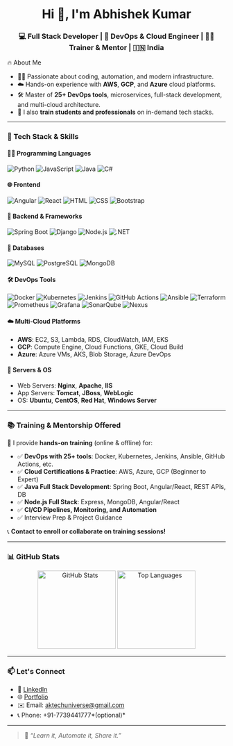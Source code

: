 <!--## Hi there 👋-->


<!--**aktechuniverse/aktechuniverse** is a ✨ _special_ ✨ repository because its `README.md` (this file) appears on your GitHub profile.-->

<h1 align="center">Hi 👋, I'm Abhishek Kumar</h1>
<h3 align="center">💻 Full Stack Developer | 🚀 DevOps & Cloud Engineer | 🧑‍🏫 Trainer & Mentor | 🇮🇳 India</h3>



🔥 About Me
- 👨‍💻 Passionate about coding, automation, and modern infrastructure.
- ☁️ Hands-on experience with **AWS**, **GCP**, and **Azure** cloud platforms.
- 🛠️ Master of **25+ DevOps tools**, microservices, full-stack development, and multi-cloud architecture.
- 🎯 I also **train students and professionals** on in-demand tech stacks.

---

### 🧠 Tech Stack & Skills

#### 👨‍💻 Programming Languages
![Python](https://img.shields.io/badge/-Python-3776AB?style=flat&logo=python&logoColor=white)
![JavaScript](https://img.shields.io/badge/-JavaScript-F7DF1E?style=flat&logo=javascript&logoColor=black)
![Java](https://img.shields.io/badge/-Java-007396?style=flat&logo=java&logoColor=white)
![C#](https://img.shields.io/badge/-C%23-239120?style=flat&logo=c-sharp&logoColor=white)

#### 🌐 Frontend
![Angular](https://img.shields.io/badge/-Angular-DD0031?style=flat&logo=angular&logoColor=white)
![React](https://img.shields.io/badge/-React-61DAFB?style=flat&logo=react&logoColor=black)
![HTML](https://img.shields.io/badge/-HTML5-E34F26?style=flat&logo=html5&logoColor=white)
![CSS](https://img.shields.io/badge/-CSS3-1572B6?style=flat&logo=css3&logoColor=white)
![Bootstrap](https://img.shields.io/badge/-Bootstrap-7952B3?style=flat&logo=bootstrap&logoColor=white)

#### 🧪 Backend & Frameworks
![Spring Boot](https://img.shields.io/badge/-SpringBoot-6DB33F?style=flat&logo=spring-boot&logoColor=white)
![Django](https://img.shields.io/badge/-Django-092E20?style=flat&logo=django&logoColor=white)
![Node.js](https://img.shields.io/badge/-Node.js-339933?style=flat&logo=node.js&logoColor=white)
![.NET](https://img.shields.io/badge/-.NET-512BD4?style=flat&logo=dotnet&logoColor=white)

#### 💾 Databases
![MySQL](https://img.shields.io/badge/-MySQL-4479A1?style=flat&logo=mysql&logoColor=white)
![PostgreSQL](https://img.shields.io/badge/-PostgreSQL-336791?style=flat&logo=postgresql&logoColor=white)
![MongoDB](https://img.shields.io/badge/-MongoDB-47A248?style=flat&logo=mongodb&logoColor=white)

#### 🛠️ DevOps Tools
![Docker](https://img.shields.io/badge/-Docker-2496ED?style=flat&logo=docker&logoColor=white)
![Kubernetes](https://img.shields.io/badge/-Kubernetes-326CE5?style=flat&logo=kubernetes&logoColor=white)
![Jenkins](https://img.shields.io/badge/-Jenkins-D24939?style=flat&logo=jenkins&logoColor=white)
![GitHub Actions](https://img.shields.io/badge/-GitHub%20Actions-2088FF?style=flat&logo=githubactions&logoColor=white)
![Ansible](https://img.shields.io/badge/-Ansible-EE0000?style=flat&logo=ansible&logoColor=white)
![Terraform](https://img.shields.io/badge/-Terraform-623CE4?style=flat&logo=terraform&logoColor=white)
![Prometheus](https://img.shields.io/badge/-Prometheus-E6522C?style=flat&logo=prometheus&logoColor=white)
![Grafana](https://img.shields.io/badge/-Grafana-F46800?style=flat&logo=grafana&logoColor=white)
![SonarQube](https://img.shields.io/badge/-SonarQube-4E9BCD?style=flat&logo=sonarqube&logoColor=white)
![Nexus](https://img.shields.io/badge/-Nexus-000000?style=flat&logo=sonatype&logoColor=white)

#### ☁️ Multi-Cloud Platforms
- **AWS**: EC2, S3, Lambda, RDS, CloudWatch, IAM, EKS
- **GCP**: Compute Engine, Cloud Functions, GKE, Cloud Build
- **Azure**: Azure VMs, AKS, Blob Storage, Azure DevOps

#### 🧩 Servers & OS
- Web Servers: **Nginx**, **Apache**, **IIS**
- App Servers: **Tomcat**, **JBoss**, **WebLogic**
- OS: **Ubuntu**, **CentOS**, **Red Hat**, **Windows Server**

---

### 📚 Training & Mentorship Offered
🚀 I provide **hands-on training** (online & offline) for:
- ✅ **DevOps with 25+ tools**: Docker, Kubernetes, Jenkins, Ansible, GitHub Actions, etc.
- ✅ **Cloud Certifications & Practice**: AWS, Azure, GCP (Beginner to Expert)
- ✅ **Java Full Stack Development**: Spring Boot, Angular/React, REST APIs, DB
- ✅ **Node.js Full Stack**: Express, MongoDB, Angular/React
- ✅ **CI/CD Pipelines, Monitoring, and Automation**
- ✅ Interview Prep & Project Guidance

📞 **Contact to enroll or collaborate on training sessions!**

---

### 📊 GitHub Stats
<p align="center">
  <img src="https://github-readme-stats.vercel.app/api?username=aktechuniverse&show_icons=true&theme=radical" alt="GitHub Stats" height="180" />
  <img src="https://github-readme-stats.vercel.app/api/top-langs/?username=aktechuniverse&layout=compact&theme=radical" alt="Top Languages" height="180" />
</p>

---

### 📫 Let's Connect
- 💼 [LinkedIn](https://)
- 🌐 [Portfolio](https://yourwebsite.com)
- ✉️ Email: aktechuniverse@gmail.com
- 📞 Phone: +91-7739441777*(optional)*

---

> 🚀 _“Learn it, Automate it, Share it.”_

